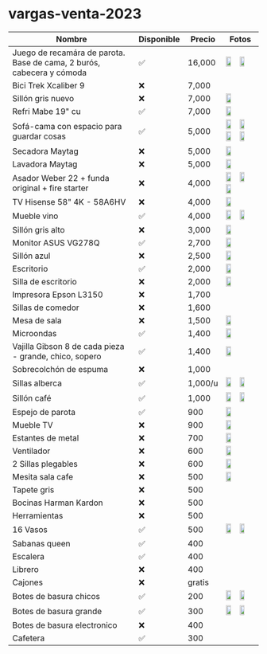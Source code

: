 # vargas-venta-2023

| Nombre                                                                | Disponible | Precio  | Fotos                                                                                                                                                                                       |
| --------------------------------------------------------------------- | ---------- | ------- | ------------------------------------------------------------------------------------------------------------------------------------------------------------------------------------------- |
| Juego de recamára de parota. Base de cama, 2 burós, cabecera y cómoda | ✅         | 16,000  | <img src='./img/cuarto 1.jpeg' width=40%> <img src='./img/cuarto 2.jpeg' width=40%>                                                                                                         |
| Bici Trek Xcaliber 9                                                  | ❌         | 7,000   |                                                                                                                                                                                             |
| Sillón gris nuevo                                                     | ❌         | 7,000   | <img src='./img/sillon gris nuevo.jpeg' width="40%">                                                                                                                                        |
| Refri Mabe 19" cu                                                     | ✅         | 7,000   | <img src='./img/refri mabe 19.jpeg' width="40%">                                                                                                                                            |
| Sofá-cama con espacio para guardar cosas                              | ✅         | 5,000   | <img src='./img/sofa cama 1.jpeg' width="40%"> <img src='./img/sofa cama 2.jpeg' width="40%"> <img src='./img/sofa cama 3.jpeg' width="40%"> <img src='./img/sofa cama 5.jpeg' width="40%"> |
| Secadora Maytag                                                       | ❌         | 5,000   | <img src='./img/lavadora y secadora.jpeg' width="40%">                                                                                                                                      |
| Lavadora Maytag                                                       | ❌         | 5,000   | <img src='./img/lavadora y secadora.jpeg' width="40%">                                                                                                                                      |
| Asador Weber 22 + funda original + fire starter                       | ❌         | 4,000   | <img src='./img/asador 1.jpeg' width="40%"> <img src='./img/asador 2.jpeg' width="40%"> <img src='./img/asador 3.jpeg' width="40%">                                                         |
| TV Hisense 58" 4K - 58A6HV                                            | ❌         | 4,000   | <img src='./img/tv.jpeg' width="40%">                                                                                                                                                       |
| Mueble vino                                                           | ✅         | 4,000   | <img src='./img/vineta 1.jpeg' width="40%"> <img src='./img/vineta 2.jpeg' width="40%">                                                                                                     |
| Sillón gris alto                                                      | ❌         | 3,000   | <img src='./img/sillon gris viejo.jpeg' width="40%">                                                                                                                                        |
| Monitor ASUS VG278Q                                                   | ✅         | 2,700   | <img src='./img/monitor.jpeg' width="40%">                                                                                                                                                  |
| Sillón azul                                                           | ❌         | 2,500   | <img src='./img/sillon azul.jpeg' width="40%">                                                                                                                                              |
| Escritorio                                                            | ✅         | 2,000   | <img src='./img/escritorio.jpeg.jpeg' width="40%">                                                                                                                                          |
| Silla de escritorio                                                   | ❌         | 2,000   | <img src='./img/silla escritorio.jpeg' width="40%">                                                                                                                                         |
| Impresora Epson L3150                                                 | ❌         | 1,700   |                                                                                                                                                                                             |
| Sillas de comedor                                                     | ❌         | 1,600   |                                                                                                                                                                                             |
| Mesa de sala                                                          | ❌         | 1,500   | <img src='./img/mesa sala.jpeg' width="40%">                                                                                                                                                |
| Microondas                                                            | ✅         | 1,400   | <img src='./img/microondas.jpeg' width="40%">                                                                                                                                               |
| Vajilla Gibson 8 de cada pieza - grande, chico, sopero                | ✅         | 1,400   | <img src='./img/vajilla.jpg' width="40%">                                                                                                                                                   |
| Sobrecolchón de espuma                                                | ❌         | 1,000   |                                                                                                                                                                                             |
| Sillas alberca                                                        | ✅         | 1,000/u | <img src='./img/sillas alberca 1.jpeg' width="40%"> <img src='./img/sillas alberca 2.jpeg' width="40%">                                                                                     |
| Sillón café                                                           | ✅         | 1,000   | <img src='./img/sillon cafe 1.jpeg' width="40%"> <img src='./img/sillon cafe 2.jpeg' width="40%">                                                                                           |
| Espejo de parota                                                      | ✅         | 900     | <img src='./img/espejo parota.jpeg' width="40%">                                                                                                                                            |
| Mueble TV                                                             | ❌         | 900     | <img src='./img/mueble TV.jpeg' width="40%">                                                                                                                                                |
| Estantes de metal                                                     | ❌         | 700     | <img src='./img/estante metal.jpeg' width="40%">                                                                                                                                            |
| Ventilador                                                            | ❌         | 600     | <img src='./img/ventilador.jpeg' width="40%">                                                                                                                                               |
| 2 Sillas plegables                                                    | ❌         | 600     | <img src='./img/sillas plegables.jpeg' width="40%">                                                                                                                                         |
| Mesita sala cafe                                                      | ❌         | 500     | <img src='./img/mesita cafe.jpeg' width="40%">                                                                                                                                              |
| Tapete gris                                                           | ❌         | 500     |                                                                                                                                                                                             |
| Bocinas Harman Kardon                                                 | ❌         | 500     |                                                                                                                                                                                             |
| Herramientas                                                          | ❌         | 500     |                                                                                                                                                                                             |
| 16 Vasos                                                              | ✅         | 500     | <img src='./img/vasos 1.jpeg' width="40%"> <img src='./img/vasos 2.jpeg' width="40%">                                                                                                       |
| Sabanas queen                                                         | ✅         | 400     |                                                                                                                                                                                             |
| Escalera                                                              | ✅         | 400     |                                                                                                                                                                                             |
| Librero                                                               | ❌         | 400     |                                                                                                                                                                                             |
| Cajones                                                               | ❌         | gratis  |                                                                                                                                                                                             |
| Botes de basura chicos                                                | ✅         | 200     | <img src='./img/basura mediano.jpeg' width="40%"> <img src='./img/basura chico 2.jpeg' width="40%">                                                                                         |
| Botes de basura grande                                                | ✅         | 300     | <img src='./img/basura grande.jpeg' width="40%"> <img src='./img/basura grande 2.jpeg' width="40%">                                                                                         |
| Botes de basura electronico                                           | ❌         | 400     |                                                                                                                                                                                             |
| Cafetera                                                              | ✅         | 300     |                                                                                                                                                                                             |
